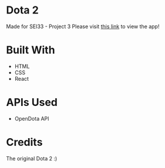 # Dota 2

Made for SEI33 - Project 3
Please visit [this link](https://dota2-db.netlify.app) to view the app!

# Built With

- HTML
- CSS
- React

# APIs Used

- OpenDota API

# Credits

The original Dota 2 :)
